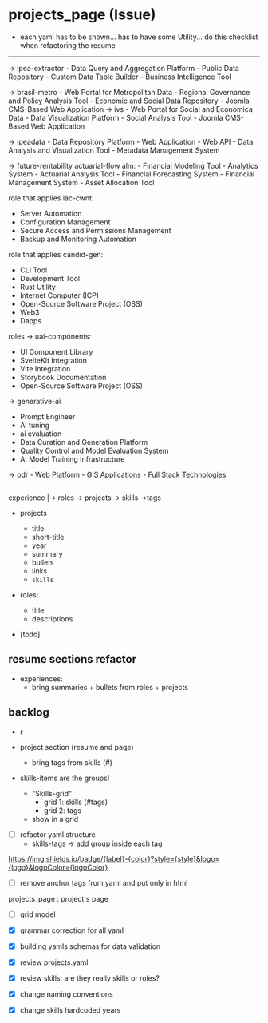 # projects_page (Issue)


- each yaml has to be shown... has to have some Utility... do this checklist when refactoring the resume

---

-> ipea-extractor
    - Data Query and Aggregation Platform
    - Public Data Repository
    - Custom Data Table Builder
    - Business Intelligence Tool

-> brasil-metro
    - Web Portal for Metropolitan Data
    - Regional Governance and Policy Analysis Tool
    - Economic and Social Data Repository
    - Joomla CMS-Based Web Application
-> ivs
    - Web Portal for Social and Economica Data
    - Data Visualization Platform
    - Social Analysis Tool
    - Joomla CMS-Based Web Application

-> ipeadata
    - Data Repository Platform
    - Web Application
    - Web API
    - Data Analysis and Visualization Tool
    - Metadata Management System

-> future-rentability actuarial-flow alm:
    - Financial Modeling Tool
    - Analytics System
    - Actuarial Analysis Tool
    - Financial Forecasting System
    - Financial Management System
    - Asset Allocation Tool

role that applies iac-cwnt:
  - Server Automation
  - Configuration Management
  - Secure Access and Permissions Management
  - Backup and Monitoring Automation

role that applies candid-gen:
  - CLI Tool
  - Development Tool
  - Rust Utility
  - Internet Computer (ICP)
  - Open-Source Software Project (OSS)
  - Web3
  - Dapps

roles -> uai-components:
  - UI Component Library
  - SvelteKit Integration
  - Vite Integration
  - Storybook Documentation
  - Open-Source Software Project (OSS)

-> generative-ai
  - Prompt Engineer
  - Ai tuning
  - ai evaluation
  - Data Curation and Generation Platform
  - Quality Control and Model Evaluation System
  - AI Model Training Infrastructure

-> odr
    - Web Platform
    - GIS Applications
    - Full Stack Technologies

---

experience
|-> roles
    -> projects
      -> skills
        ->tags

- projects
  - title
  - short-title
  - year
  - summary
  - bullets
  - links
  - `skills`

- roles:
  - title
  - descriptions

- [todo]

## resume sections refactor

- experiences:
  - bring summaries + bullets from roles + projects

## backlog

- r
- project section (resume and page)
  - bring tags from skills (#)

- skills-items are the groups!
  - "Skills-grid"
    - grid 1: skills (#tags)
    - grid 2: tags
  - show in a grid

- [ ] refactor yaml structure
  - skills-tags -> add group inside each tag

https://img.shields.io/badge/{label}-{color}?style={style}&logo={logo}&logoColor={logoColor}


- [ ] remove anchor tags from yaml and put only in html

projects_page : project's page
  - [ ] grid model

- [x] grammar correction for all yaml
- [x] building yamls schemas for data validation
- [x] review projects.yaml
- [x] review skills: are they really skills or roles?
- [x] change naming conventions
- [x] change skills hardcoded years
